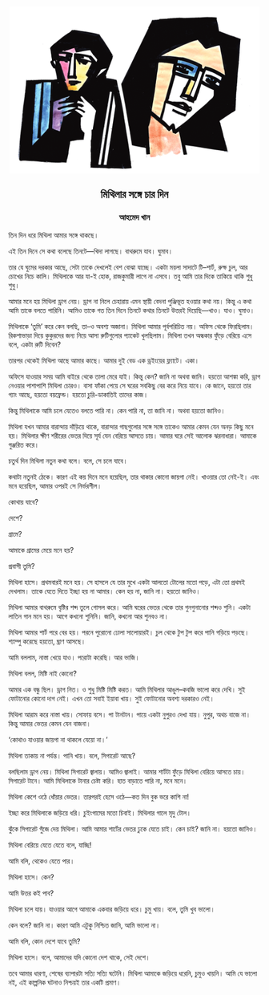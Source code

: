 <div align=center> <img align=center src='../images/prothomalo/মিথিলার-সঙ্গে-চার-দিন@আহমেদ-খান.jpg' width=500px >

<h2 align=center>মিথিলার সঙ্গে চার দিন</h4><h3 align=center>আহমেদ খান</h3></div>

তিন দিন ধরে মিথিলা আমার সঙ্গে থাকছে।

এই তিন দিনে সে কথা বলেছে তিনটে—খিদা লাগছে। বাথরুমে যাব। ঘুমাব।

তার যে ঘুমের দরকার আছে, সেটা তাকে দেখলেই বেশ বোঝা যাচ্ছে। একটা ময়লা সাদাটে টি–শার্ট, রুক্ষ চুল, আর চোখের নিচে কালি। মিথিলাকে আর যা-ই হোক, রাজকুমারী লাগে না এসবে। তবু আমি তার দিকে তাকিয়ে থাকি শুধু শুধু।

আমার মনে হয় মিথিলা ড্রাগ নেয়। ড্রাগ না নিলে চেহারায় এমন স্থায়ী বেদনা পুঞ্জিভূত হওয়ার কথা নয়। কিন্তু এ কথা আমি তাকে বলতে পারিনি। আমিও তাকে গত তিন দিনে তিনটে কথার তিনটে উত্তরই দিয়েছি—খাও। যাও। ঘুমাও।

মিথিলাকে ‘তুমি’ করে কেন বলছি, তা–ও অবশ্য অজানা। মিথিলা আমার পূর্বপরিচিত নয়। অফিস থেকে ফিরছিলাম। রিকশাভাড়া দিয়ে কুকুরদের জন্য নিয়ে আসা রুটিগুলোর প্যাকেট খুলছিলাম। মিথিলা তখন অন্ধকার ফুঁড়ে বেরিয়ে এসে বলে, একটা রুটি দিবেন?

তারপর থেকেই মিথিলা আছে আমার কাছে। আমার দুই বেড এক ড্রইংয়ের ফ্ল্যাটে। একা।

অফিসে যাওয়ার সময় আমি বাইরে থেকে তালা মেরে যাই। কিন্তু কেন? জানি না অথবা জানি। হয়তো আশঙ্কা করি, ড্রাগ নেওয়ার পাশাপাশি মিথিলা চোরও। বাসা ফাঁকা পেয়ে সে ঘরের সবকিছু বের করে নিয়ে যাবে। কে জানে, হয়তো তার গ্যাং আছে, হয়তো বয়ফ্রেন্ড। হয়তো চুরি-ডাকাতিই তাদের কাজ।

কিন্তু মিথিলাকে আমি চলে যেতেও বলতে পারি না। কেন পারি না, তা জানি না। অথবা হয়তো জানিও।

মিথিলা যখন আমার বারান্দায় দাঁড়িয়ে থাকে, বারান্দার গাছগুলোর সঙ্গে সঙ্গে তাকেও আমার কেমন যেন অনড় কিছু মনে হয়। মিথিলার ক্ষীণ শরীরের ভেতর দিয়ে সূর্য যেন বেরিয়ে আসতে চায়। আমার ঘরে সেই আলোক ঝরনাধারা। আমাকে গুঞ্জরিত করে।

চতুর্থ দিন মিথিলা নতুন কথা বলে। বলে, সে চলে যাবে।

কথাটা নতুনই ঠেকে। কারণ এই কয় দিনে মনে হয়েছিল, তার থাকার কোনো জায়গা নেই। খাওয়ার তো নেই-ই। এবং মনে হয়েছিল, আমার ওপরই সে নির্ভরশীল।

কোথায় যাবে?

দেশে?

গ্রামে?

আমাকে গ্রামের মেয়ে মনে হয়?

প্রবাসী তুমি?

মিথিলা হাসে। প্রথমবারই মনে হয়। সে হাসলে যে তার মুখে একটা আলতো টোলের মতো পড়ে, এটা তো প্রথমই দেখলাম। তাকে যেতে দিতে ইচ্ছা হয় না আমার। কেন হয় না, জানি না। হয়তো জানিও।

মিথিলা আমার বাথরুমে বৃষ্টির শব্দ তুলে গোসল করে। আমি ঘরের ভেতর থেকে তার গুনগুনানোর শব্দও শুনি। একটা লাতিন গান মনে হয়। আগে কখনো শুনিনি। জানি, কখনো আর শুনবও না।

মিথিলা আমার শার্ট পরে বের হয়। পরনে পুরোনো ঢোলা সালোয়ারই। চুল থেকে টুপ টুপ করে পানি গড়িয়ে পড়ছে। শ্যাম্পু করেছে হয়তো, ঘ্রাণ আসছে।

আমি বললাম, নাস্তা খেয়ে যাও। পরোটা করেছি। আর ভাজি।

মিথিলা বলল, মিষ্টি নাই কোনো?

আমার এক বন্ধু ছিল। ড্রাগ নিত। ও শুধু মিষ্টি মিষ্টি করত। আমি মিথিলার আঙুল–কবজি ভালো করে দেখি। সুই ফোটানোর কোনো দাগ নেই। এখন তো সবাই ইয়াবা খায়। সুই ফোটানোর অবশ্য দরকারও নেই।

মিথিলা আরাম করে নাস্তা খায়। সোফায় বসে। পা টানটান। পায়ে একটা নুপুরও দেখা যায়। নুপুর, অথচ বাজে না। কিন্তু আমার ভেতর কেমন যেন বাজনা।

‘কোথাও যাওয়ার জায়গা না থাকলে যেয়ো না।’

মিথিলা তাকায় না পর্যন্ত। পানি খায়। বলে, সিগারেট আছে?

বলছিলাম ড্রাগ নেয়। মিথিলা সিগারেট জ্বালায়। আমিও জ্বালাই। আমার শার্টটা ফুঁড়ে মিথিলা বেরিয়ে আসতে চায়। সিগারেট টানে। আমি মিথিলাকে টানার চেষ্টা করি। হাত বাড়াতে পারি না, মনে মনে।

মিথিলা কেশে ওঠে ধোঁয়ার ভেতর। তারপরই হেসে ওঠে—কত দিন বুক ভরে কাশি না!

ইচ্ছা করে মিথিলাকে জড়িয়ে ধরি। চুইংগামের মতো চিবাই। মিথিলার গালে মৃদু টোল।

ঝুঁকে সিগারেট গুঁজে দেয় মিথিলা। আমি আমার শার্টের ভেতর ঢুকে যেতে চাই। কেন চাই? জানি না। হয়তো জানিও।

মিথিলা বেরিয়ে যেতে যেতে বলে, যাচ্ছি!

আমি বলি, থেকেও যেতে পার।

মিথিলা হাসে। কেন?

আমি উত্তর কই পাব?

মিথিলা চলে যায়। যাওয়ার আগে আমাকে একবার জড়িয়ে ধরে। চুমু খায়। বলে, তুমি খুব ভালো।

কেন বলে? জানি না। কারণ আমি এটুকু নিশ্চিত জানি, আমি ভালো না।

আমি বলি, কোন দেশে যাবে তুমি?

মিথিলা হাসে। বলে, আমাদের যদি কোনো দেশ থাকে, সেই দেশে।

তবে আমার ধারণা, শেষের ব্যাপারটা সত্যি সত্যি ঘটেনি। মিথিলা আমাকে জড়িয়ে ধরেনি, চুমুও খায়নি। আমি যে ভালো নই, এই কাল্পনিক ঘটনাও নিশ্চয়ই তার একটি প্রমাণ।


